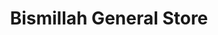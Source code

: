 ---
title: "Bismillah General Store"
url: /karachi/bismillah-general-store-bahadurabad/
shop: Supermarkt
---